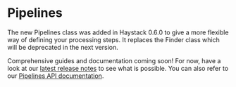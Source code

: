 <!---
title: "Pipelines"
metaTitle: "Pipelines"
metaDescription: ""
slug: "/docs/pipelines"
date: "2020-11-05"
id: "pipelinesmd"
--->

# Pipelines


<div class="recommendation">

The new Pipelines class was added in Haystack 0.6.0 to give a more flexible way of defining your processing steps. 
It replaces the Finder class which will be deprecated in the next version.

Comprehensive guides and documentation coming soon! 
For now, have a look at our [latest release notes](https://github.com/deepset-ai/haystack/releases/tag/v0.6.0) to see what is possible.
You can also refer to our [Pipelines API documentation](/docs/latest/apipipelinesmd). 

</div>
